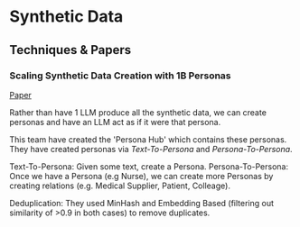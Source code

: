 # Synthetic Data

## Techniques & Papers

### Scaling Synthetic Data Creation with 1B Personas

[Paper](https://arxiv.org/pdf/2406.20094)

Rather than have 1 LLM produce all the synthetic data, we can create personas and have an LLM act as if it were that persona.

This team have created the 'Persona Hub' which contains these personas. They have created personas via *Text-To-Persona* and *Persona-To-Persona*.

Text-To-Persona: Given some text, create a Persona.
Persona-To-Persona: Once we have a Persona (e.g Nurse), we can create more Personas by creating relations (e.g. Medical Supplier, Patient, Colleage).

Deduplication: They used MinHash and Embedding Based (filtering out similarity of >0.9 in both cases) to remove duplicates.
